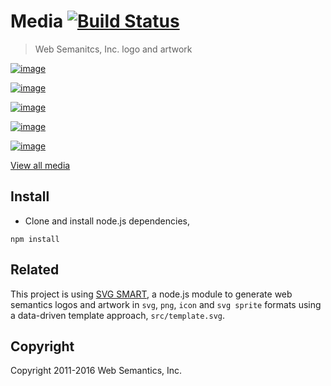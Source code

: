# Media [![Build Status](https://travis-ci.org/websemanticsio/media.svg?branch=master)](https://travis-ci.org/websemanticsio/media)
> Web Semanitcs, Inc. logo and artwork

[![image](https://raw.githubusercontent.com/websemanticsio/media/gh-pages/assets/png/logo-yellow-text-h-w400.png)](http://websemantics.io)

[![image](https://raw.githubusercontent.com/websemanticsio/media/gh-pages/assets/png/logo-green-text-h-w400.png)](http://websemantics.io)

[![image](https://raw.githubusercontent.com/websemanticsio/media/gh-pages/assets/png/logo-blue-text-h-w400.png)](http://websemantics.io)

[![image](https://raw.githubusercontent.com/websemanticsio/media/gh-pages/assets/png/logo-red-text-h-w400.png)](http://websemantics.io)

[![image](https://raw.githubusercontent.com/websemanticsio/media/gh-pages/assets/png/logo-solid-text-h-w400.png)](http://websemantics.io)


[View all media](http://websemanticsio.github.io/media/)


## Install

- Clone and install node.js dependencies,

```
npm install
```


## Related

This project is using [SVG SMART](https://github.com/websemantics/svg-smart), a node.js module to generate web semantics logos and artwork in `svg`, `png`, `icon` and `svg sprite` formats using a data-driven template approach, `src/template.svg`.


## Copyright

Copyright 2011-2016 Web Semantics, Inc.
